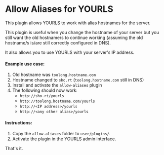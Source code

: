 # Allow Aliases for YOURLS

This plugin allows YOURLS to work with alias hostnames for the server.  

This plugin is useful when you change the hostname of your server but
you still want the old hostname/s to continue working (assuming the old
hostname/s is/are still correctly configured in DNS).

It also allows you to use YOURLS with your server's IP address.

#### Example use case:

1. Old hostname was `toolong.hostname.com`
2. Hostname changed to `sho.rt` (`toolong.hostname.com` still in DNS)
3. Install and activate the `allow-aliases` plugin
4. The following should now work:
    * `http://sho.rt/yourls`
    * `http://toolong.hostname.com/yourls`
    * `http://<IP address>/yourls`
    * `http://<any other alias>/yourls`

#### Instructions:

1. Copy the `allow-aliases` folder to `user/plugins/`.
2. Activate the plugin in the YOURLS admin interface.

That's it.

